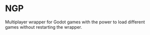 # NGP
 Multiplayer wrapper for Godot games with the power to load different games without restarting the wrapper.
